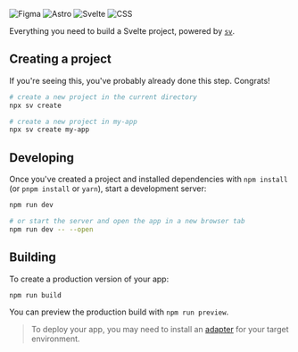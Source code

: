 ![Figma](https://img.shields.io/badge/figma-black.svg?style=for-the-badge&logo=figma&logoColor=white)
![Astro](https://img.shields.io/badge/astro-%232D4DEF.svg?style=for-the-badge&logo=astro&logoColor=white)
![Svelte](https://img.shields.io/badge/svelte-%23FC2E18.svg?style=for-the-badge&logo=svelte&logoColor=white)
![CSS](https://img.shields.io/badge/css-rebeccapurple?style=for-the-badge&logo=css3&logoColor=white)

Everything you need to build a Svelte project, powered by [`sv`](https://github.com/sveltejs/cli).

## Creating a project

If you're seeing this, you've probably already done this step. Congrats!

```bash
# create a new project in the current directory
npx sv create

# create a new project in my-app
npx sv create my-app
```

## Developing

Once you've created a project and installed dependencies with `npm install` (or `pnpm install` or `yarn`), start a development server:

```bash
npm run dev

# or start the server and open the app in a new browser tab
npm run dev -- --open
```

## Building

To create a production version of your app:

```bash
npm run build
```

You can preview the production build with `npm run preview`.

> To deploy your app, you may need to install an [adapter](https://svelte.dev/docs/kit/adapters) for your target environment.
